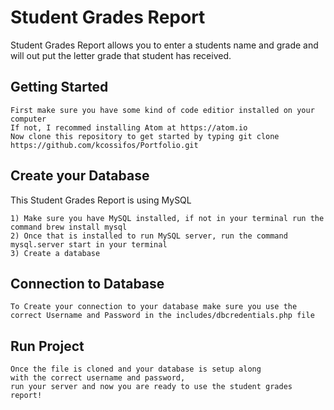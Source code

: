 # Student Grades Report
Student Grades Report allows you to enter a students name and grade and will out put the letter grade that student has received.


## Getting Started
```
First make sure you have some kind of code editior installed on your computer
If not, I recommed installing Atom at https://atom.io
Now clone this repository to get started by typing git clone https://github.com/kcossifos/Portfolio.git
```

## Create your Database
This Student Grades Report is using MySQL
```
1) Make sure you have MySQL installed, if not in your terminal run the command brew install mysql
2) Once that is installed to run MySQL server, run the command mysql.server start in your terminal
3) Create a database
```

## Connection to Database 

```
To Create your connection to your database make sure you use the 
correct Username and Password in the includes/dbcredentials.php file
```

## Run Project 

``` 
Once the file is cloned and your database is setup along 
with the correct username and password, 
run your server and now you are ready to use the student grades report!
```
